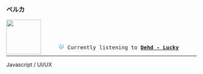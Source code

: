 ### ベルカ
<div align="center">
<kbd>
<a href="https://www.youtube.com/results?search_query=Dehd+Lucky" target="_blank">
    <img align="left" width="92" height="92" src="https:&#x2F;&#x2F;lastfm.freetls.fastly.net&#x2F;i&#x2F;u&#x2F;174s&#x2F;e9e7200c76807de7e72ed663e4500575.jpg">
</a>
</br></br></br>
<p align="center"><img height="14" width="14" src=https:&#x2F;&#x2F;github.com&#x2F;BelkaDev&#x2F;BelkaDev&#x2F;blob&#x2F;master&#x2F;assets&#x2F;listening5.png?raw&#x3D;true> Currently listening to <b><a href="https://www.youtube.com/results?search_query=Dehd+Lucky" target="_blank">Dehd - Lucky</a> </b></p>
</kbd>
</div>

---

Javascript / UI/UX